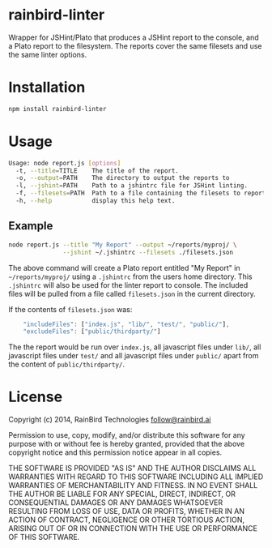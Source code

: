 # rainbird-linter

Wrapper for JSHint/Plato that produces a JSHint report to the console, and a
Plato report to the filesystem. The reports cover the same filesets and use the
same linter options.


# Installation

```bash
npm install rainbird-linter
```

# Usage

```bash
Usage: node report.js [options]
  -t, --title=TITLE    The title of the report.
  -o, --output=PATH    The directory to output the reports to
  -l, --jshint=PATH    Path to a jshintrc file for JSHint linting.
  -f, --filesets=PATH  Path to a file containing the filesets to report on.
  -h, --help           display this help text.
```

## Example

```bash
node report.js --title "My Report" --output ~/reports/myproj/ \
               --jshint ~/.jshintrc --filesets ./filesets.json
```

The above command will create a Plato report entitled "My Report" in
`~/reports/myproj/` using a `.jshintrc` from the users home directory. This 
`.jshintrc` will also be used for the linter report to console. The included
files will be pulled from a file called `filesets.json` in the current
directory.

If the contents of `filesets.json` was:

```javascript
    "includeFiles": ["index.js", "lib/", "test/", "public/"],
    "excludeFiles": ["public/thirdparty/"]
```

The the report would be run over `index.js`, all javascript files under `lib/`,
all javascript files under `test/` and all javascript files under `public/`
apart from the content of `public/thirdparty/`.

# License

Copyright (c) 2014, RainBird Technologies <follow@rainbird.ai>

Permission to use, copy, modify, and/or distribute this software for any
purpose with or without fee is hereby granted, provided that the above
copyright notice and this permission notice appear in all copies.

THE SOFTWARE IS PROVIDED "AS IS" AND THE AUTHOR DISCLAIMS ALL WARRANTIES
WITH REGARD TO THIS SOFTWARE INCLUDING ALL IMPLIED WARRANTIES OF
MERCHANTABILITY AND FITNESS. IN NO EVENT SHALL THE AUTHOR BE LIABLE FOR
ANY SPECIAL, DIRECT, INDIRECT, OR CONSEQUENTIAL DAMAGES OR ANY DAMAGES
WHATSOEVER RESULTING FROM LOSS OF USE, DATA OR PROFITS, WHETHER IN AN
ACTION OF CONTRACT, NEGLIGENCE OR OTHER TORTIOUS ACTION, ARISING OUT OF
OR IN CONNECTION WITH THE USE OR PERFORMANCE OF THIS SOFTWARE.